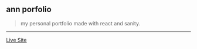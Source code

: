 ## ann porfolio

> my personal portfolio made with react and sanity.

---

[Live Site](https://annaugustine.vercel.app)
